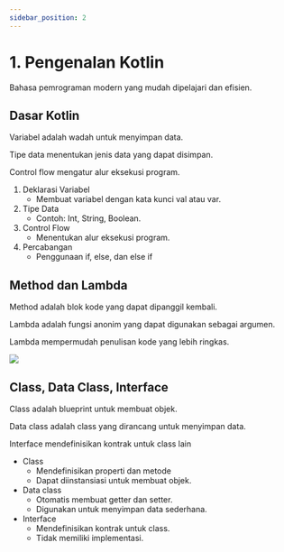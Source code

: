 ```yaml
---
sidebar_position: 2
---
```


# 1. Pengenalan Kotlin

Bahasa pemrograman modern yang mudah dipelajari dan efisien.

## Dasar Kotlin

Variabel adalah wadah untuk menyimpan data. 

Tipe data menentukan jenis data yang dapat disimpan. 

Control flow mengatur alur eksekusi program.

1. Deklarasi Variabel
    - Membuat variabel dengan kata kunci val atau var.
2. Tipe Data
    - Contoh: Int, String, Boolean.
3. Control Flow
    - Menentukan alur eksekusi program.
4. Percabangan
    - Penggunaan if, else, dan else if

## Method dan Lambda

Method adalah blok kode yang dapat dipanggil kembali. 

Lambda adalah fungsi anonim yang dapat digunakan sebagai argumen. 

Lambda mempermudah penulisan kode yang lebih ringkas.

**![](https://lh7-rt.googleusercontent.com/docsz/AD_4nXd76o5fSRM79szTjFXdZUuMcxD7Yhmv_btyhHOxU89o2sYNPVgkGfsluY4k0Hrv_QbmIQypkB0Xtsr3rPHQ82p-J4_A845DznIgoNFmXstLzMZOjP4zrmoi1v9hFe1ZviVhldtPPSUxs91lXTVIIHBxuoXi?key=d3s-vJLBsYtwvRvGfZhdnw)**

## Class, Data Class, Interface

Class adalah blueprint untuk membuat objek. 

Data class adalah class yang dirancang untuk menyimpan data. 

Interface mendefinisikan kontrak untuk class lain

 - Class
	 - Mendefinisikan properti dan metode
	 - Dapat diinstansiasi untuk membuat objek.
 - Data class
	 - Otomatis membuat getter dan setter. 
	 - Digunakan untuk menyimpan data sederhana.
 - Interface
	 - Mendefinisikan kontrak untuk class.
	 -  Tidak memiliki implementasi.